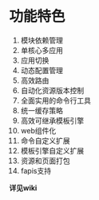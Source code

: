 # 功能特色

1. 模块依赖管理
1. 单核心多应用
1. 应用切换
1. 动态配置管理
1. 高效路由
1. 自动化资源版本控制
1. 全面实用的命令行工具
1. 统一缓存策略
1. 高效可继承模板引擎
1. web组件化
1. 命令自定义扩展
1. 模板引擎自定义扩展
1. 资源和页面打包
1. fapis支持

**详见wiki**